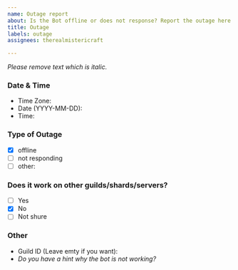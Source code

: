 ```yaml
---
name: Outage report
about: Is the Bot offline or does not response? Report the outage here.
title: Outage
labels: outage
assignees: therealmistericraft

---
```


*Please remove text which is italic.*
### Date & Time
- Time Zone:
- Date (YYYY-MM-DD):
- Time: 

### Type of Outage
- [x] offline
- [ ] not responding
- [ ] other:

### Does it work on other guilds/shards/servers?
- [ ] Yes
- [x] No
- [ ] Not shure

### Other
- Guild ID (Leave emty if you want):
- *Do you have a hint why the bot is not working?*
